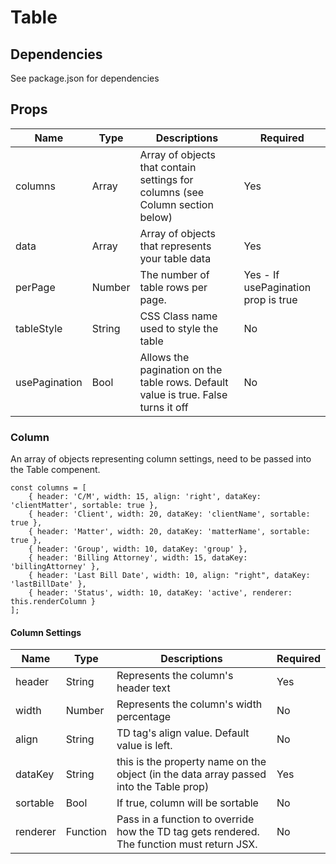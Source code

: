 # Table

## Dependencies
See package.json for dependencies

## Props

Name | Type | Descriptions | Required
---- | ---- | ------------ |  --------
columns | Array | Array of objects that contain settings for columns (see Column section below) | Yes
data | Array | Array of objects that represents your table data | Yes
perPage | Number | The number of table rows per page. | Yes - If usePagination prop is true
tableStyle | String | CSS Class name used to style the table | No
usePagination | Bool | Allows the pagination on the table rows. Default value is true. False turns it off | No

### Column
An array of objects representing column settings, need to be passed into the Table compenent.

    const columns = [
        { header: 'C/M', width: 15, align: 'right', dataKey: 'clientMatter', sortable: true },
        { header: 'Client', width: 20, dataKey: 'clientName', sortable: true },
        { header: 'Matter', width: 20, dataKey: 'matterName', sortable: true },
        { header: 'Group', width: 10, dataKey: 'group' },
        { header: 'Billing Attorney', width: 15, dataKey: 'billingAttorney' },
        { header: 'Last Bill Date', width: 10, align: "right", dataKey: 'lastBillDate' },
        { header: 'Status', width: 10, dataKey: 'active', renderer: this.renderColumn }
    ];

#### Column Settings

Name | Type | Descriptions | Required
---- | ---- | ------------ | --------
header | String | Represents the column's header text | Yes
width | Number | Represents the column's width percentage | No
align | String | TD tag's align value. Default value is left. | No
dataKey | String | this is the property name on the object (in the data array passed into the Table prop) | Yes
sortable | Bool | If true, column will be sortable | No
renderer | Function | Pass in a function to override how the TD tag gets rendered. The function must return JSX. | No